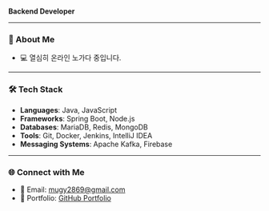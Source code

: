 #
**Backend Developer**

---

### 🚀 About Me  
- 💻 열심히 온라인 노가다 중입니다.

---

### 🛠️ Tech Stack  
- **Languages**: Java, JavaScript  
- **Frameworks**: Spring Boot, Node.js  
- **Databases**: MariaDB, Redis, MongoDB  
- **Tools**: Git, Docker, Jenkins, IntelliJ IDEA  
- **Messaging Systems**: Apache Kafka, Firebase  

---

### 🌐 Connect with Me  
- 📧 Email: [mugy2869@gmail.com](mailto:mugy2869@gmail.com)  
- 📂 Portfolio: [GitHub Portfolio](https://github.com/Hansae1996)
